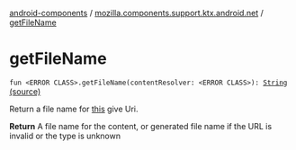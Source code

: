 [android-components](../index.md) / [mozilla.components.support.ktx.android.net](index.md) / [getFileName](./get-file-name.md)

# getFileName

`fun <ERROR CLASS>.getFileName(contentResolver: <ERROR CLASS>): `[`String`](https://kotlinlang.org/api/latest/jvm/stdlib/kotlin/-string/index.html) [(source)](https://github.com/mozilla-mobile/android-components/blob/master/components/support/ktx/src/main/java/mozilla/components/support/ktx/android/net/Uri.kt#L98)

Return a file name for [this](get-file-name/-this-.md) give Uri.

**Return**
A file name for the content, or generated file name if the URL is invalid or the type is unknown


